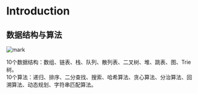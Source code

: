 # Introduction

## 数据结构与算法
![mark](http://pic-cloud.ice-leaf.top/pic-cloud/20190403/oGozeyH3Ue8R.png?imageslim)

10个数据结构：数组、链表、栈、队列、散列表、二叉树、堆、跳表、图、Trie 树。  
10个算法：递归、排序、二分查找、搜索、哈希算法、贪心算法、分治算法、回溯算法、动态规划、字符串匹配算法。